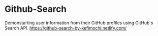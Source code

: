 # Github-Search
Demonstarting user information from their GitHub profiles using GitHub's Search API.
https://github-search-by-kefimochi.netlify.com/
